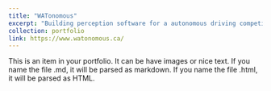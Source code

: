```yaml
---
title: "WATonomous"
excerpt: "Building perception software for a autonomous driving competition.<br/><img src='/images/projects/wato_car.png' style='width:512px;'>"
collection: portfolio
link: https://www.watonomous.ca/
---
```


This is an item in your portfolio. It can be have images or nice text. If you name the file .md, it will be parsed as markdown. If you name the file .html, it will be parsed as HTML. 
